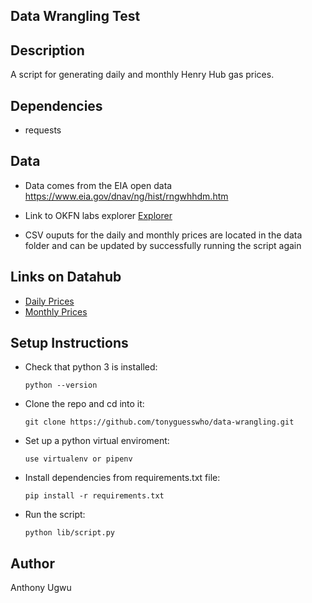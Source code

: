 ## Data Wrangling Test


## Description
A script for generating daily and monthly Henry Hub gas prices.



## Dependencies
- requests


## Data
- Data comes from the EIA open data  https://www.eia.gov/dnav/ng/hist/rngwhhdm.htm


- Link to OKFN labs explorer [Explorer](http://explorer.okfnlabs.org/#tonyguesswho/data-wrangling/edit/master/data/daily_prices.csv/view/grid) 

- CSV ouputs for the daily and monthly prices are located in the data folder and can be updated by successfully running the script again

## Links on Datahub

- [Daily Prices](https://datahub.io/anthonyugwu234/daily_prices-itchy-yak-89) 
- [Monthly Prices](https://datahub.io/anthonyugwu234/monthly_prices-thin-mole-59/v/1) 


## Setup Instructions


-   Check that python 3 is installed:

    ```
    python --version
    ```

-   Clone the repo and cd into it:

    ```
    git clone https://github.com/tonyguesswho/data-wrangling.git
    ```

-   Set up a python virtual enviroment:

    ```
    use virtualenv or pipenv
    ```

-   Install dependencies from requirements.txt file:

    ```
    pip install -r requirements.txt

    ```

-   Run the script:

    ```
    python lib/script.py

    ```


## Author
Anthony Ugwu